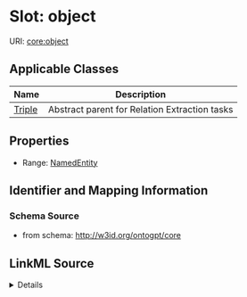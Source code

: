 # Slot: object

URI: [core:object](http://w3id.org/ontogpt/core/object)



<!-- no inheritance hierarchy -->




## Applicable Classes

| Name | Description |
| --- | --- |
[Triple](Triple.md) | Abstract parent for Relation Extraction tasks






## Properties

* Range: [NamedEntity](NamedEntity.md)







## Identifier and Mapping Information







### Schema Source


* from schema: http://w3id.org/ontogpt/core




## LinkML Source

<details>
```yaml
name: object
from_schema: http://w3id.org/ontogpt/core
rank: 1000
alias: object
domain_of:
- Triple
range: NamedEntity

```
</details>